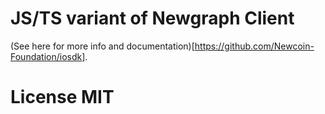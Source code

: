 # JS/TS variant of Newgraph Client

(See here for more info and documentation)[https://github.com/Newcoin-Foundation/iosdk].

# License MIT